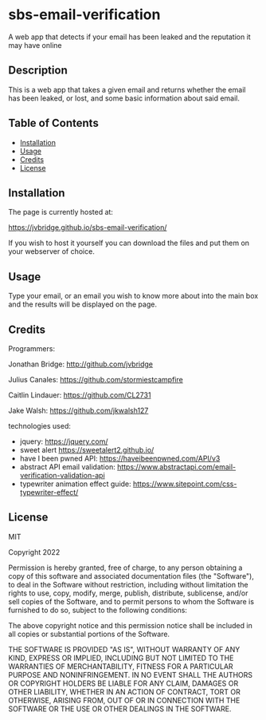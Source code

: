 # sbs-email-verification
A web app that detects if your email has been leaked and the reputation it may have online

## Description

This is a web app that takes a given email and returns whether the email has
been leaked, or lost, and some basic information about said email. 

## Table of Contents

* [Installation](#installation)
* [Usage](#usage)
* [Credits](#credits)
* [License](#license)

## Installation

The page is currently hosted at: 

https://jvbridge.github.io/sbs-email-verification/

If you wish to host it yourself you can download the files and put them on your
webserver of choice.

## Usage

Type your email, or an email you wish to know more about into the main box and 
the results will be displayed on the page.

## Credits

Programmers: 

Jonathan Bridge: http://github.com/jvbridge

Julius Canales: https://github.com/stormiestcampfire

Caitlin Lindauer: https://github.com/CL2731

Jake Walsh: https://github.com/jkwalsh127

technologies used:
* jquery: https://jquery.com/
* sweet alert https://sweetalert2.github.io/
* have I been pwned API: https://haveibeenpwned.com/API/v3
* abstract API email validation: https://www.abstractapi.com/email-verification-validation-api
* typewriter animation effect guide: https://www.sitepoint.com/css-typewriter-effect/

## License

MIT

Copyright 2022 

Permission is hereby granted, free of charge, to any person obtaining a copy of this software and associated documentation files (the "Software"), to deal in the Software without restriction, including without limitation the rights to use, copy, modify, merge, publish, distribute, sublicense, and/or sell copies of the Software, and to permit persons to whom the Software is furnished to do so, subject to the following conditions:

The above copyright notice and this permission notice shall be included in all copies or substantial portions of the Software.

THE SOFTWARE IS PROVIDED "AS IS", WITHOUT WARRANTY OF ANY KIND, EXPRESS OR IMPLIED, INCLUDING BUT NOT LIMITED TO THE WARRANTIES OF MERCHANTABILITY, FITNESS FOR A PARTICULAR PURPOSE AND NONINFRINGEMENT. IN NO EVENT SHALL THE AUTHORS OR COPYRIGHT HOLDERS BE LIABLE FOR ANY CLAIM, DAMAGES OR OTHER LIABILITY, WHETHER IN AN ACTION OF CONTRACT, TORT OR OTHERWISE, ARISING FROM, OUT OF OR IN CONNECTION WITH THE SOFTWARE OR THE USE OR OTHER DEALINGS IN THE SOFTWARE.